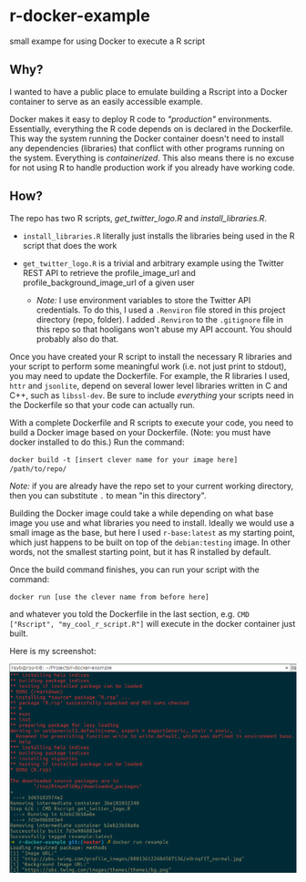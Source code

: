 # r-docker-example

small exampe for using Docker to execute a R script

## Why?

I wanted to have a public place to emulate building a Rscript into a Docker container to serve as an easily accessible example.

Docker makes it easy to deploy R code to _"production"_ environments. Essentially, everything the R code depends on is declared in the Dockerfile.
This way the system running the Docker container doesn't need to install any dependencies (libraries) that conflict with other programs running on the system. 
Everything is _containerized_. This also means there is no excuse for not using R to handle production work if you already have working code.

## How?

The repo has two R scripts, *get_twitter_logo.R* and *install_libraries.R*.

- `install_libraries.R` literally just installs the libraries being used in the R script that does the work
- `get_twitter_logo.R` is a trivial and arbitrary example using the Twitter REST API to retrieve the profile_image_url and profile_background_image_url of a given user

    - _Note:_ I use environment variables to store the Twitter API credentials. To do this, I used a `.Renviron` file stored in this project directory (repo, folder). I added `.Renviron` to the `.gitignore` file in this repo so that hooligans won't abuse my API account. You should probably also do that.

Once you have created your R script to install the necessary R libraries and your script to perform some meaningful work (i.e. not just print to stdout), you may need to update the Dockerfile. For example, the R libraries I used, `httr` and `jsonlite`, depend on several lower level libraries written in C and C++, such as `libssl-dev`. Be sure to include _everything_ your scripts need in the Dockerfile so that your code can actually run.

With a complete Dockerfile and R scripts to execute your code, you need to build a Docker image based on your Dockerfile. (Note: you must have docker installed to do this.) Run the command:

```shell
docker build -t [insert clever name for your image here] /path/to/repo/
```

_Note:_ if you are already have the repo set to your current working directory, then you can substitute `.` to mean "in this directory". 

Building the Docker image could take a while depending on what base image you use and what libraries you need to install. Ideally we would use a small image as the base, but here I used `r-base:latest` as my starting point, which just happens to be built on top of the `debian:testing` image. In other words, not the smallest starting point, but it has R installed by default.

Once the build command finishes, you can run your script with the command:

```shell
docker run [use the clever name from before here]
```

and whatever you told the Dockerfile in the last section, e.g. `CMD ["Rscript", "my_cool_r_script.R"]` will execute in the docker container just built. 

Here is my screenshot:

![Screenshot](screenshot.png)
